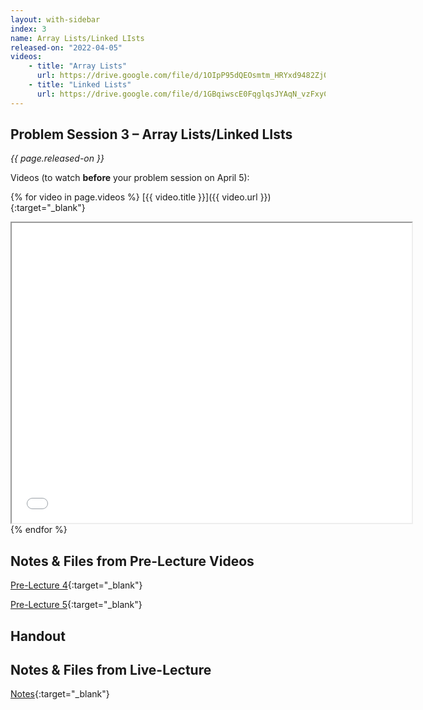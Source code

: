 ```yaml
---
layout: with-sidebar
index: 3
name: Array Lists/Linked LIsts	
released-on: "2022-04-05"
videos:
    - title: "Array Lists"
      url: https://drive.google.com/file/d/1OIpP95dQEOsmtm_HRYxd9482Zj0dR54m
    - title: "Linked Lists"
      url: https://drive.google.com/file/d/1GBqiwscE0FqglqsJYAqN_vzFxyCcazR2
---
```


## Problem Session 3 – Array Lists/Linked LIsts	

_{{ page.released-on }}_

Videos (to watch **before** your problem session on April 5):

{% for video in page.videos %}
[{{ video.title }}]({{ video.url }}){:target="_blank"}

<iframe src="{{ video.url }}/preview" width="640" height="480" allow="autoplay"></iframe>
{% endfor %}

## Notes & Files from Pre-Lecture Videos

[Pre-Lecture 4](https://github.com/ucsd-cse12-sp22/ucsd-cse12-sp22.github.io/tree/main/_pre-lectures/lecture-04){:target="_blank"}

[Pre-Lecture 5](https://github.com/ucsd-cse12-sp22/ucsd-cse12-sp22.github.io/tree/main/_pre-lectures/lecture-05){:target="_blank"}

## Handout



## Notes & Files from Live-Lecture

[Notes](https://github.com/ucsd-cse12-sp22/ucsd-cse12-sp22.github.io/tree/main/_lectures/lecture-03){:target="_blank"}

